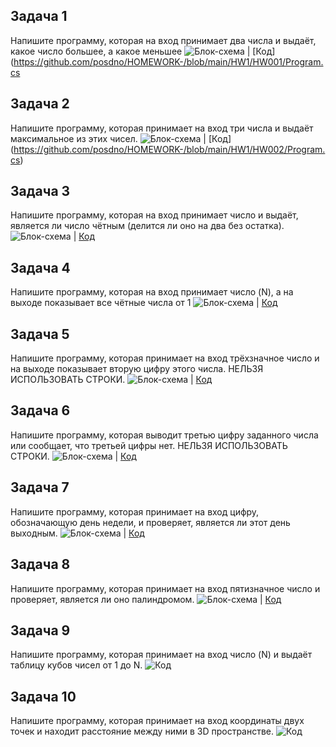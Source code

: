 ## Задача 1
Напишите программу, которая на вход принимает два числа и выдаёт, какое число большее, а какое меньшее
![Блок-схема](https://github.com/posdno/HOMEWORK-/blob/main/HW1/HW001/blok1.drawio.png) | [Код](https://github.com/posdno/HOMEWORK-/blob/main/HW1/HW001/Program.cs

## Задача 2
Напишите программу, которая принимает на вход три числа и выдаёт максимальное из этих чисел.
![Блок-схема](https://github.com/posdno/HOMEWORK-/blob/main/HW1/HW002/blok2.drawio.png) | [Код] (https://github.com/posdno/HOMEWORK-/blob/main/HW1/HW002/Program.cs) 

## Задача 3
Напишите программу, которая на вход принимает число и выдаёт, является ли число чётным (делится ли оно на два без остатка).
![Блок-схема](https://github.com/posdno/HOMEWORK-/blob/main/HW1/HW003/blok3.drawio.png) | [Код](https://github.com/posdno/HOMEWORK-/blob/main/HW1/HW003/Program.cs)

## Задача 4
Напишите программу, которая на вход принимает число (N), а на выходе показывает все чётные числа от 1 
![Блок-схема](https://github.com/posdno/HOMEWORK-/blob/main/HW1/HW004/blok4.drawio.png) | [Код](https://github.com/posdno/HOMEWORK-/blob/main/HW1/HW004/Program.cs)

## Задача 5
Напишите программу, которая принимает на вход трёхзначное число и на выходе показывает вторую цифру этого числа.
НЕЛЬЗЯ ИСПОЛЬЗОВАТЬ СТРОКИ.
![Блок-схема](https://github.com/posdno/HOMEWORK-/blob/main/HW2/HW005/blok5.drawio.png) | [Код](https://github.com/posdno/HOMEWORK-/blob/main/HW2/HW005/Program.cs)

## Задача 6
Напишите программу, которая выводит третью цифру заданного числа или сообщает, что третьей цифры нет.
НЕЛЬЗЯ ИСПОЛЬЗОВАТЬ СТРОКИ.
![Блок-схема](https://github.com/posdno/HOMEWORK-/blob/main/HW2/HW006/blok6.drawio.png) | [Код](https://github.com/posdno/HOMEWORK-/blob/main/HW2/HW006/Program.cs)

## Задача 7
Напишите программу, которая принимает на вход цифру, обозначающую день недели, и проверяет, является ли этот день выходным.
![Блок-схема](https://github.com/posdno/HOMEWORK-/blob/main/HW2/HW007/blok7.drawio.png) | [Код](https://github.com/posdno/HOMEWORK-/blob/main/HW2/HW007/Program.cs)

## Задача 8
Напишите программу, которая принимает на вход пятизначное число и проверяет, является ли оно палиндромом.
![Блок-схема](https://github.com/posdno/HOMEWORK-/blob/main/HW3/HW008/blok8.drawio.png) | [Код](https://github.com/posdno/HOMEWORK-/blob/main/HW3/HW008/Program.cs)

## Задача 9
Напишите программу, которая принимает на вход число (N) и выдаёт таблицу кубов чисел от 1 до N.
![Код](https://github.com/posdno/HOMEWORK-/blob/main/HW3/HW009/Program.cs)

## Задача 10
Напишите программу, которая принимает на вход координаты двух точек и находит расстояние между ними в 3D пространстве.
![Код](https://github.com/posdno/HOMEWORK-/blob/main/HW3/HW010/Program.cs)